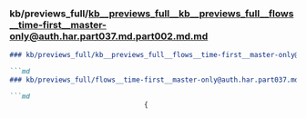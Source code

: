 ### kb/previews_full/kb__previews_full__kb__previews_full__flows__time-first__master-only@auth.har.part037.md.part002.md.md

```md
### kb/previews_full/kb__previews_full__flows__time-first__master-only@auth.har.part037.md.part002.md

```md
### kb/previews_full/flows__time-first__master-only@auth.har.part037.md (part 002)

```md
                                 {
                           
```

```

```

```
